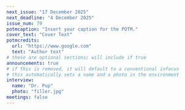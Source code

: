 ```yaml
---
next_issue: "17 December 2025"
next_deadline: "4 December 2025"
issue_num: 79
potmcaption: "Insert your caption for the POTM."
cover_text: "Cover Text"
potmcredits:
  url: "https://www.google.com"
  text: "Author text"
# these are optional sections; will include if true
announcements: true
# if this is removed, it will default to a conventional infocus
# this automatically sets a name and a photo in the environment
interview:
  name: "Dr. Pup"
  photo: "filler.jpg"
meetings: false
---
```

